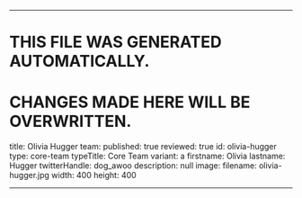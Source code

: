----

# THIS FILE WAS GENERATED AUTOMATICALLY.
# CHANGES MADE HERE WILL BE OVERWRITTEN.

title: Olivia Hugger
team:
  published: true
  reviewed: true
  id: olivia-hugger
  type: core-team
  typeTitle: Core Team
  variant: a
  firstname: Olivia
  lastname: Hugger
  twitterHandle: dog_awoo
  description: null
  image:
    filename: olivia-hugger.jpg
    width: 400
    height: 400

----

